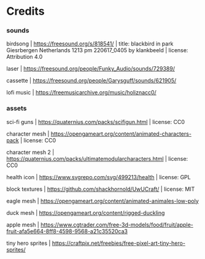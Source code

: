 # Credits

### sounds

birdsong | https://freesound.org/s/818541/ | title: blackbird in park Giesrbergen Netherlands 1213 pm 220617_0405 by klankbeeld | license: Attribution 4.0

laser | https://freesound.org/people/Funky_Audio/sounds/729389/

cassette | https://freesound.org/people/Garysguff/sounds/621905/

lofi music | https://freemusicarchive.org/music/holiznacc0/

### assets

sci-fi guns | https://quaternius.com/packs/scifigun.html | license: CC0

character mesh | https://opengameart.org/content/animated-characters-pack | license: CC0

character mesh 2 | https://quaternius.com/packs/ultimatemodularcharacters.html | license: CC0

health icon | https://www.svgrepo.com/svg/499213/health | license: GPL

block textures | https://github.com/shackhornold/UwUCraft/ | license: MIT

eagle mesh | https://opengameart.org/content/animated-animales-low-poly

duck mesh | https://opengameart.org/content/rigged-duckling

apple mesh | https://www.cgtrader.com/free-3d-models/food/fruit/apple-fruit-afa5e664-8ff8-4598-9568-a21c35520ca3

tiny hero sprites | https://craftpix.net/freebies/free-pixel-art-tiny-hero-sprites/

